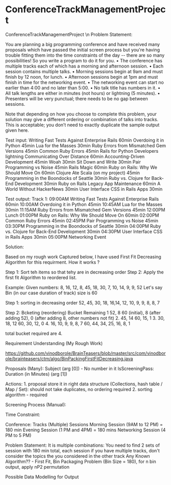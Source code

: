 # ConferenceTrackManagementProject
ConferenceTrackManagementProject \n
Problem Statement:

You are planning a big programming conference and have received many proposals which have passed the initial screen process but you're having trouble fitting them into the time constraints of the day -- there are so many possibilities! So you write a program to do it for you.
	•	The conference has multiple tracks each of which has a morning and afternoon session.
	•	Each session contains multiple talks.
	•	Morning sessions begin at 9am and must finish by 12 noon, for lunch.
	•	Afternoon sessions begin at 1pm and must finish in time for the networking event.
	•	The networking event can start no earlier than 4:00 and no later than 5:00.
	•	No talk title has numbers in it.
	•	All talk lengths are either in minutes (not hours) or lightning (5 minutes).
	•	Presenters will be very punctual; there needs to be no gap between sessions.
 
Note that depending on how you choose to complete this problem, your solution may give a different ordering or combination of talks into tracks. This is acceptable; you don’t need to exactly duplicate the sample output given here.
 
Test input:
Writing Fast Tests Against Enterprise Rails 60min
Overdoing it in Python 45min
Lua for the Masses 30min
Ruby Errors from Mismatched Gem Versions 45min
Common Ruby Errors 45min
Rails for Python Developers lightning
Communicating Over Distance 60min
Accounting-Driven Development 45min
Woah 30min
Sit Down and Write 30min
Pair Programming vs Noise 45min
Rails Magic 60min
Ruby on Rails: Why We Should Move On 60min
Clojure Ate Scala (on my project) 45min
Programming in the Boondocks of Seattle 30min
Ruby vs. Clojure for Back-End Development 30min
Ruby on Rails Legacy App Maintenance 60min
A World Without HackerNews 30min
User Interface CSS in Rails Apps 30min
 
Test output: 
Track 1:
09:00AM Writing Fast Tests Against Enterprise Rails 60min
10:00AM Overdoing it in Python 45min
10:45AM Lua for the Masses 30min
11:15AM Ruby Errors from Mismatched Gem Versions 45min
12:00PM Lunch
01:00PM Ruby on Rails: Why We Should Move On 60min
02:00PM Common Ruby Errors 45min
02:45PM Pair Programming vs Noise 45min
03:30PM Programming in the Boondocks of Seattle 30min
04:00PM Ruby vs. Clojure for Back-End Development 30min
04:30PM User Interface CSS in Rails Apps 30min
05:00PM Networking Event


Solution:

Based on my rough work Captured below, I have used First Fit Decreasing Algorithm for this requirment. How it works ?

Step 1:
Sort teh items so that tehy are in decreasing order
Step 2: 
Apply the first fit Algorithm to reordered list.

Example:
Given numbers:
8, 16, 12, 8, 45, 18, 30, 7, 10, 14, 9, 9, 52
Let's say Bin (in our case duration of track) size is 60 

Step 1: sorting in decreasing order
52, 45, 30, 18, 16,14, 12, 10, 9, 9, 8, 8, 7

Step 2: Bcketing (reordering)
          Bucket                      Remaining
1       52, 8                            60 (initial), 8 (after adding 52), 0 (after adding 8, other numbers not fit)
2.      45, 14                           60, 15, 1
3.      30, 18, 12                       60, 30, 12, 0
4.      16, 10, 9, 9, 8, 7               60, 44, 34, 25, 16, 8, 1 

total bucket required are 4.


Requirement Understanding (My Rough Work)


https://github.com/vinodborole/BrainTeasers/blob/master/src/com/vinodborole/brainteasers/ctm/algo/BinPackingFirstFitDecreasing.java

Proposals (Many):
	Subject (arg [0]) - No number in it
	IsScreeningPass:
        Duration (in Minutes) (arg [1])
        
Actions:
      1. proposal store it in right data structure  (Collections, hash table / Map / Set):  should not take duplicates, no ordering required
       2. sorting algorithm - required

Screening Process (Manual):

Time Constraint: 

Conference:
  Tracks (Multiple)
	  Sessions
		Morning Session (9AM to 12 PM) = 180 min
		Evening Session (1 PM and 4PM) = 180 mins
		Networking Session (4 PM to 5 PM)

Problem Statement:
It is multiple combinations: 
You need to find 2 sets of session with 180 min total, each session
if you have multiple tracks, don't consider the topics the you considered in the other track
Any Known Algorithm?? -  First Fit, Bin Packaging Problem (Bin Size = 180), for n bin output, apply nP2 permutation 

Possible Data Modelling for Output  


	 
